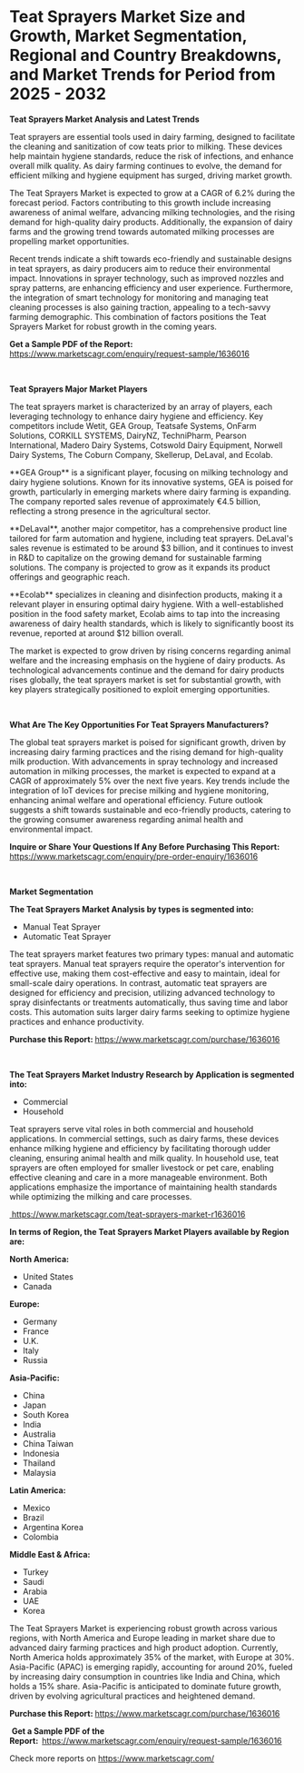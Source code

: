 <p><h1>Teat Sprayers Market Size and Growth, Market Segmentation, Regional and Country Breakdowns, and Market Trends for Period from 2025 -  2032</h1></p><p><strong>Teat Sprayers Market Analysis and Latest Trends</strong></p>
<p><p>Teat sprayers are essential tools used in dairy farming, designed to facilitate the cleaning and sanitization of cow teats prior to milking. These devices help maintain hygiene standards, reduce the risk of infections, and enhance overall milk quality. As dairy farming continues to evolve, the demand for efficient milking and hygiene equipment has surged, driving market growth.</p><p>The Teat Sprayers Market is expected to grow at a CAGR of 6.2% during the forecast period. Factors contributing to this growth include increasing awareness of animal welfare, advancing milking technologies, and the rising demand for high-quality dairy products. Additionally, the expansion of dairy farms and the growing trend towards automated milking processes are propelling market opportunities.</p><p>Recent trends indicate a shift towards eco-friendly and sustainable designs in teat sprayers, as dairy producers aim to reduce their environmental impact. Innovations in sprayer technology, such as improved nozzles and spray patterns, are enhancing efficiency and user experience. Furthermore, the integration of smart technology for monitoring and managing teat cleaning processes is also gaining traction, appealing to a tech-savvy farming demographic. This combination of factors positions the Teat Sprayers Market for robust growth in the coming years.</p></p>
<p><strong>Get a Sample PDF of the Report:&nbsp;</strong> <a href="https://www.marketscagr.com/enquiry/request-sample/1636016?utm_campaign=2667&utm_medium=2&utm_source=Github&utm_content=ia&utm_term=08042025&utm_id=teat-sprayers">https://www.marketscagr.com/enquiry/request-sample/1636016</a></p>
<p>&nbsp;</p>
<p><strong>Teat Sprayers Major Market Players</strong></p>
<p><p>The teat sprayers market is characterized by an array of players, each leveraging technology to enhance dairy hygiene and efficiency. Key competitors include Wetit, GEA Group, Teatsafe Systems, OnFarm Solutions, CORKILL SYSTEMS, DairyNZ, TechniPharm, Pearson International, Madero Dairy Systems, Cotswold Dairy Equipment, Norwell Dairy Systems, The Coburn Company, Skellerup, DeLaval, and Ecolab.</p><p>**GEA Group** is a significant player, focusing on milking technology and dairy hygiene solutions. Known for its innovative systems, GEA is poised for growth, particularly in emerging markets where dairy farming is expanding. The company reported sales revenue of approximately €4.5 billion, reflecting a strong presence in the agricultural sector.</p><p>**DeLaval**, another major competitor, has a comprehensive product line tailored for farm automation and hygiene, including teat sprayers. DeLaval's sales revenue is estimated to be around $3 billion, and it continues to invest in R&D to capitalize on the growing demand for sustainable farming solutions. The company is projected to grow as it expands its product offerings and geographic reach.</p><p>**Ecolab** specializes in cleaning and disinfection products, making it a relevant player in ensuring optimal dairy hygiene. With a well-established position in the food safety market, Ecolab aims to tap into the increasing awareness of dairy health standards, which is likely to significantly boost its revenue, reported at around $12 billion overall.</p><p>The market is expected to grow driven by rising concerns regarding animal welfare and the increasing emphasis on the hygiene of dairy products. As technological advancements continue and the demand for dairy products rises globally, the teat sprayers market is set for substantial growth, with key players strategically positioned to exploit emerging opportunities.</p></p>
<p>&nbsp;</p>
<p><strong>What Are The Key Opportunities For Teat Sprayers Manufacturers?</strong></p>
<p><p>The global teat sprayers market is poised for significant growth, driven by increasing dairy farming practices and the rising demand for high-quality milk production. With advancements in spray technology and increased automation in milking processes, the market is expected to expand at a CAGR of approximately 5% over the next five years. Key trends include the integration of IoT devices for precise milking and hygiene monitoring, enhancing animal welfare and operational efficiency. Future outlook suggests a shift towards sustainable and eco-friendly products, catering to the growing consumer awareness regarding animal health and environmental impact.</p></p>
<p><strong>Inquire or Share Your Questions If Any Before Purchasing This Report:</strong> <a href="https://www.marketscagr.com/enquiry/pre-order-enquiry/1636016?utm_campaign=2667&utm_medium=2&utm_source=Github&utm_content=ia&utm_term=08042025&utm_id=teat-sprayers">https://www.marketscagr.com/enquiry/pre-order-enquiry/1636016</a></p>
<p>&nbsp;</p>
<p><strong>Market Segmentation</strong></p>
<p><strong>The Teat Sprayers Market Analysis by types is segmented into:</strong></p>
<p><ul><li>Manual Teat Sprayer</li><li>Automatic Teat Sprayer</li></ul></p>
<p><p>The teat sprayers market features two primary types: manual and automatic teat sprayers. Manual teat sprayers require the operator's intervention for effective use, making them cost-effective and easy to maintain, ideal for small-scale dairy operations. In contrast, automatic teat sprayers are designed for efficiency and precision, utilizing advanced technology to spray disinfectants or treatments automatically, thus saving time and labor costs. This automation suits larger dairy farms seeking to optimize hygiene practices and enhance productivity.</p></p>
<p><strong>Purchase this Report:&nbsp;</strong><a href="https://www.marketscagr.com/purchase/1636016?utm_campaign=2667&utm_medium=2&utm_source=Github&utm_content=ia&utm_term=08042025&utm_id=teat-sprayers">https://www.marketscagr.com/purchase/1636016</a></p>
<p>&nbsp;</p>
<p><strong>The Teat Sprayers Market Industry Research by Application is segmented into:</strong></p>
<p><ul><li>Commercial</li><li>Household</li></ul></p>
<p><p>Teat sprayers serve vital roles in both commercial and household applications. In commercial settings, such as dairy farms, these devices enhance milking hygiene and efficiency by facilitating thorough udder cleaning, ensuring animal health and milk quality. In household use, teat sprayers are often employed for smaller livestock or pet care, enabling effective cleaning and care in a more manageable environment. Both applications emphasize the importance of maintaining health standards while optimizing the milking and care processes.</p></p>
<p><a href="https://www.marketscagr.com/teat-sprayers-market-r1636016?utm_campaign=2667&utm_medium=2&utm_source=Github&utm_content=ia&utm_term=08042025&utm_id=teat-sprayers">&nbsp;https://www.marketscagr.com/teat-sprayers-market-r1636016</a></p>
<p><strong>In terms of Region, the Teat Sprayers Market Players available by Region are:</strong></p>
<p>
    <p> <strong> North America: </strong>
        <ul>
            <li>United States</li>
            <li>Canada</li>
        </ul>
        </p> 
    <p> <strong> Europe: </strong>
        <ul>
            <li>Germany</li>
            <li>France</li>
            <li>U.K.</li>
            <li>Italy</li>
            <li>Russia</li>
        </ul>
        </p> 
    <p> <strong> Asia-Pacific: </strong>
        <ul>
            <li>China</li>
            <li>Japan</li>
            <li>South Korea</li>
            <li>India</li>
            <li>Australia</li>
            <li>China Taiwan</li>
            <li>Indonesia</li>
            <li>Thailand</li>
            <li>Malaysia</li>
        </ul>
        </p> 
    <p> <strong> Latin America: </strong>
        <ul>
            <li>Mexico</li>
            <li>Brazil</li>
            <li>Argentina Korea</li>
            <li>Colombia</li>
        </ul>
        </p> 
    <p> <strong> Middle East & Africa: </strong>
        <ul>
            <li>Turkey</li>
            <li>Saudi</li>
            <li>Arabia</li>
            <li>UAE</li>
            <li>Korea</li>
        </ul>
    </p>
    </p>
<p><p>The Teat Sprayers Market is experiencing robust growth across various regions, with North America and Europe leading in market share due to advanced dairy farming practices and high product adoption. Currently, North America holds approximately 35% of the market, with Europe at 30%. Asia-Pacific (APAC) is emerging rapidly, accounting for around 20%, fueled by increasing dairy consumption in countries like India and China, which holds a 15% share. Asia-Pacific is anticipated to dominate future growth, driven by evolving agricultural practices and heightened demand.</p></p>
<p><strong>Purchase this Report: </strong><a href="https://www.marketscagr.com/purchase/1636016?utm_campaign=2667&utm_medium=2&utm_source=Github&utm_content=ia&utm_term=08042025&utm_id=teat-sprayers">https://www.marketscagr.com/purchase/1636016</a></p>
<p>&nbsp;<strong>Get a Sample PDF of the Report:&nbsp;&nbsp;</strong><a href="https://www.marketscagr.com/enquiry/request-sample/1636016?utm_campaign=2667&utm_medium=2&utm_source=Github&utm_content=ia&utm_term=08042025&utm_id=teat-sprayers">https://www.marketscagr.com/enquiry/request-sample/1636016</a></p>
<p><strong></strong></p>
<p>Check more reports on <a href="https://www.marketscagr.com/?utm_campaign=2667&utm_medium=2&utm_source=Github&utm_content=ia&utm_term=08042025&utm_id=teat-sprayers">https://www.marketscagr.com/</a></p>